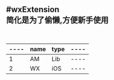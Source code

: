#wxExtension
</br>
简化是为了偷懒,方便新手使用 
----------------------
</br>

----|name|type|----|
----|----|----|----|
1| AM | Lib|----|
2| WX | iOS|----|